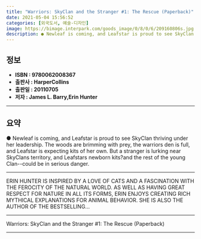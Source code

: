 ```yaml
---
title: "Warriors: SkyClan and the Stranger #1: The Rescue (Paperback)"
date: 2021-05-04 15:56:52
categories: [외국도서, 예술-디자인]
image: https://bimage.interpark.com/goods_image/0/8/0/6/209160806s.jpg
description: ● Newleaf is coming, and Leafstar is proud to see SkyClan thriving under her leadership. The woods are brimming with prey, the warriors den is full, and Leafst
---
```


## **정보**

- **ISBN : 9780062008367**
- **출판사 : HarperCollins**
- **출판일 : 20110705**
- **저자 : James L. Barry,Erin Hunter**

------



## **요약**

●  Newleaf is coming, and Leafstar is proud to see SkyClan thriving under her leadership. The woods are brimming with prey, the warriors den is full, and Leafstar is expecting kits of her own. But a stranger is lurking near SkyClans territory, and Leafstars newborn kits?and the rest of the young Clan--could be in serious danger.

------

ERIN HUNTER IS INSPIRED BY A LOVE OF CATS AND A FASCINATION WITH THE FEROCITY OF THE NATURAL WORLD. AS WELL AS HAVING GREAT RESPECT FOR NATURE IN ALL ITS FORMS, ERIN ENJOYS CREATING RICH MYTHICAL EXPLANATIONS FOR ANIMAL BEHAVIOR. SHE IS ALSO THE AUTHOR OF THE BESTSELLING... 

------


Warriors: SkyClan and the Stranger #1: The Rescue (Paperback) 

------


